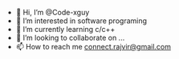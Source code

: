 - 👋 Hi, I’m @Code-xguy
- 👀 I’m interested in software programing 
- 🌱 I’m currently learning c/c++
- 💞️ I’m looking to collaborate on ...
- 📫 How to reach me connect.rajvir@gmail.com

<!---
Code-xguy/Code-xguy is a ✨ special ✨ repository because its `README.md` (this file) appears on your GitHub profile.
You can click the Preview link to take a look at your changes.
--->
